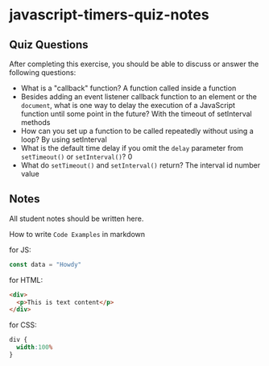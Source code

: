 # javascript-timers-quiz-notes

## Quiz Questions

After completing this exercise, you should be able to discuss or answer the following questions:

- What is a "callback" function?
  A function called inside a function
- Besides adding an event listener callback function to an element or the `document`, what is one way to delay the execution of a JavaScript function until some point in the future?
  With the timeout of setInterval methods
- How can you set up a function to be called repeatedly without using a loop?
  By using setInterval
- What is the default time delay if you omit the `delay` parameter from `setTimeout()` or `setInterval()`?
  0
- What do `setTimeout()` and `setInterval()` return?
  The interval id number value

## Notes

All student notes should be written here.


How to write `Code Examples` in markdown

for JS:
```javascript
const data = "Howdy"
```

for HTML:
```html
<div>
  <p>This is text content</p>
</div>
```

for CSS:
```css
div {
  width:100%
}
```
